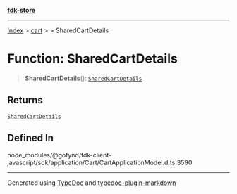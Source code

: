 [**fdk-store**](../../../README.md)
***

[Index](../../../API.md) > [cart](../../README.md) > [<internal>](../README.md) > SharedCartDetails

# Function: SharedCartDetails

> **SharedCartDetails**(): [`SharedCartDetails`](../type-aliases/type-alias.SharedCartDetails.md)

## Returns

[`SharedCartDetails`](../type-aliases/type-alias.SharedCartDetails.md)

## Defined In

node\_modules/@gofynd/fdk-client-javascript/sdk/application/Cart/CartApplicationModel.d.ts:3590

***
Generated using [TypeDoc](https://typedoc.org/) and [typedoc-plugin-markdown](https://www.npmjs.com/package/typedoc-plugin-markdown)
